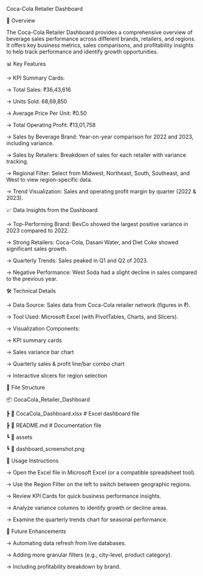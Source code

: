 Coca-Cola Retailer Dashboard





📌 Overview

The Coca-Cola Retailer Dashboard provides a comprehensive overview of beverage sales performance across different brands, retailers, and regions. It offers key business metrics, sales comparisons, and profitability insights to help track performance and identify growth opportunities.







📊 Key Features

->  KPI Summary Cards:

->  Total Sales: ₹36,43,616

->  Units Sold: 68,69,850

->  Average Price Per Unit: ₹0.50

->  Total Operating Profit: ₹13,01,758

->  Sales by Beverage Brand: Year-on-year comparison for 2022 and 2023, including variance.

->  Sales by Retailers: Breakdown of sales for each retailer with variance tracking.

->  Regional Filter: Select from Midwest, Northeast, South, Southeast, and West to view region-specific data.

->  Trend Visualization: Sales and operating profit margin by quarter (2022 & 2023).








📈 Data Insights from the Dashboard

->  Top-Performing Brand: BevCo showed the largest positive variance in 2023 compared to 2022.

->  Strong Retailers: Coca-Cola, Dasani Water, and Diet Coke showed significant sales growth.

->  Quarterly Trends: Sales peaked in Q1 and Q2 of 2023.

->  Negative Performance: West Soda had a slight decline in sales compared to the previous year.









🛠 Technical Details

->  Data Source: Sales data from Coca-Cola retailer network (figures in ₹).

->  Tool Used: Microsoft Excel (with PivotTables, Charts, and Slicers).

->  Visualization Components:

->  KPI summary cards

->  Sales variance bar chart

->  Quarterly sales & profit line/bar combo chart

->  Interactive slicers for region selection








📂 File Structure

📦 CocaCola_Retailer_Dashboard

 ┣ 📜 CocaCola_Dashboard.xlsx    # Excel dashboard file
 
 ┣ 📜 README.md                  # Documentation file
 
 ┗ 📂 assets
 
 ┗ 📜 dashboard_screenshot.png










🚀 Usage Instructions

->  Open the Excel file in Microsoft Excel (or a compatible spreadsheet tool).

->  Use the Region Filter on the left to switch between geographic regions.

->  Review KPI Cards for quick business performance insights.

->  Analyze variance columns to identify growth or decline areas.

->  Examine the quarterly trends chart for seasonal performance.









📌 Future Enhancements

->  Automating data refresh from live databases.

->  Adding more granular filters (e.g., city-level, product category).

->  Including profitability breakdown by brand.
